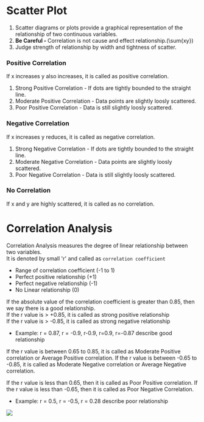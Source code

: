 

# Scatter Plot
1. Scatter diagrams or plots  provide a graphical representation of the relationship of two continuous variables.
2. <strong>Be Careful - </strong>Correlation is not cause and effect relationship.(\sum{xy})
3. Judge strength of relationship by width and tightness of scatter.

### Positive Correlation
If x increases y also increases, it is called as positive correlation.
1. Strong Positive Correlation - If dots are tightly bounded to the straight line.
2. Moderate Positive Correlation - Data points are slightly loosly scattered.
3. Poor Positive Correlation - Data is still slightly loosly scattered.

### Negative Correlation
If x increases y reduces, it is called as negative correlation.
1. Strong Negative Correlation - If dots are tightly bounded to the straight line.
2. Moderate Negative Correlation - Data points are slightly loosly scattered.
3. Poor Negative Correlation - Data is still slightly loosly scattered.

### No Correlation
If x and y are highly scattered, it is called as no correlation.

# Correlation Analysis
Correlation Analysis measures the  degree of linear relationship between two variables.<br/>
It is denoted by small 'r' and called as `correlation coefficient`<br/>
* Range of correlation coefficient (-1 to 1)
* Perfect positive relationship (+1)
* Perfect negative relationship (-1)
* No Linear relationship (0)

If the absolute value of the correlation coefficient is greater than 0.85, then we say there is a good relationship.<br/>
If the r value is > +0.85, it is called as strong positive relationship<br/>
If the r value is > -0.85, it is called as strong negative relationship
* Example: r = 0.87, r = -0.9, r-0.9, r=0.9, r=-0.87 describe good relationship

If the r value is between 0.65 to 0.85, it is called as Moderate Positive correlation or Average Positive correlation.
If the r value is between -0.65 to -0.85, it is called as Moderate Negative correlation or Average Negative correlation.

If  the r value is less than 0.65, then it is called as Poor Positive correlation.
If  the r value is less than -0.65, then it is called as Poor Negative Correlation.
* Example: r = 0.5, r = -0.5, r = 0.28 describe poor relationship

<img src="https://latex.codecogs.com/svg.latex?r=\frac{n(\sum{xy})-(\sum{x})(\sum{y})}{\sqrt{[n\sum{x}^2-(\sum{x})^2][n\sum{y}^2-(\sum{y})^2]}}"/>





